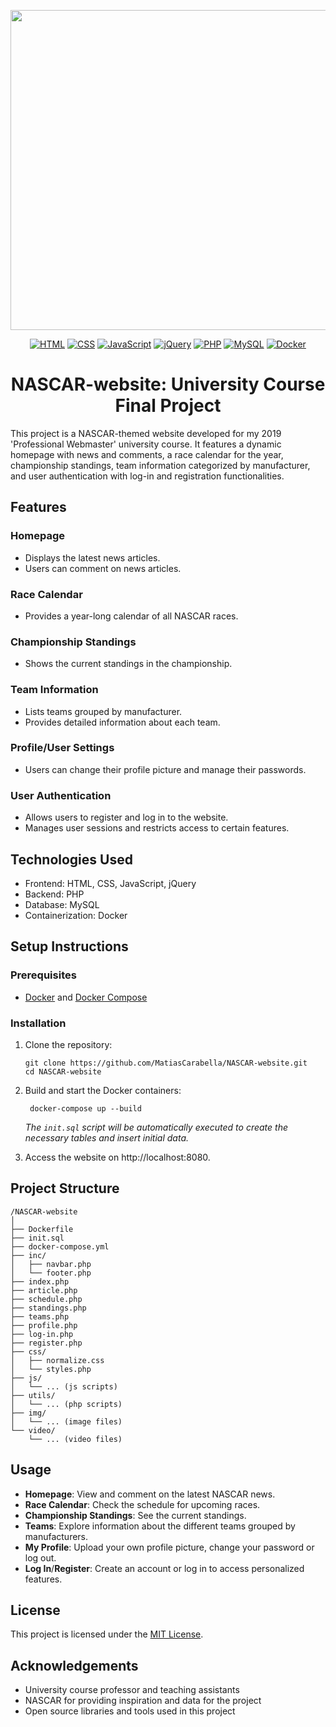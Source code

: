 <p align="center">
   <img src="https://upload.wikimedia.org/wikipedia/commons/c/cf/NASCAR.svg" width="512" align="center"/>
</p>

<div align="center">
   <a href="https://html.spec.whatwg.org/" target="_blank"><img src="https://img.shields.io/badge/HTML-%23E34F26.svg?logo=html5&logoColor=white" alt="HTML" /></a>
   <a href="https://www.w3.org/Style/CSS/" target="_blank"><img src="https://img.shields.io/badge/CSS-639?logo=css&logoColor=fff" alt="CSS" /></a>
   <a href="https://developer.mozilla.org/en-US/docs/Web/JavaScript" target="_blank"><img src="https://img.shields.io/badge/JavaScript-F7DF1E?logo=javascript&logoColor=000" alt="JavaScript" /></a>
   <a href="https://jquery.com/" target="_blank"><img src="https://img.shields.io/badge/jQuery-0769AD?logo=jquery&logoColor=fff" alt="jQuery" /></a>
   <a href="https://www.php.net/" target="_blank"><img src="https://img.shields.io/badge/PHP-8.4-777BB4?logo=php&logoColor=white" alt="PHP" /></a>
   <a href="https://www.mysql.com/" target="_blank"><img src="https://img.shields.io/badge/MySQL-9.3.0-4479A1?logo=mysql&logoColor=white" alt="MySQL" /></a>
   <a href="https://www.docker.com/" target="_blank"><img src="https://img.shields.io/badge/Docker-2496ED?logo=docker&logoColor=fff" alt="Docker" /></a>
</div>

<h1 align="center">NASCAR-website: University Course Final Project</h1>

This project is a NASCAR-themed website developed for my 2019 'Professional Webmaster' university course. It features a dynamic homepage with news and comments, a race calendar for the year, championship standings, team information categorized by manufacturer, and user authentication with log-in and registration functionalities.

## Features

### Homepage
- Displays the latest news articles.
- Users can comment on news articles.

### Race Calendar
- Provides a year-long calendar of all NASCAR races.

### Championship Standings
- Shows the current standings in the championship.

### Team Information
- Lists teams grouped by manufacturer.
- Provides detailed information about each team.

### Profile/User Settings
- Users can change their profile picture and manage their passwords.

### User Authentication
- Allows users to register and log in to the website.
- Manages user sessions and restricts access to certain features.

## Technologies Used
- Frontend: HTML, CSS, JavaScript, jQuery
- Backend: PHP
- Database: MySQL
- Containerization: Docker

## Setup Instructions

### Prerequisites
- [Docker](https://docs.docker.com/get-started/get-docker/) and [Docker Compose](https://docs.docker.com/compose/)

### Installation
1. Clone the repository:
   ```
   git clone https://github.com/MatiasCarabella/NASCAR-website.git
   cd NASCAR-website
   ```
   
2. Build and start the Docker containers:
   ```
    docker-compose up --build
   ```
   _The `init.sql` script will be automatically executed to create the necessary tables and insert initial data._

3. Access the website on http://localhost:8080.

## Project Structure
```
/NASCAR-website
│
├── Dockerfile
├── init.sql
├── docker-compose.yml
├── inc/
│   ├── navbar.php
│   └── footer.php
├── index.php
├── article.php
├── schedule.php
├── standings.php
├── teams.php
├── profile.php
├── log-in.php
├── register.php
├── css/
│   ├── normalize.css
│   └── styles.php
├── js/
│   └── ... (js scripts)
├── utils/
│   └── ... (php scripts)
├── img/
│   └── ... (image files)
└── video/
    └── ... (video files)
```

## Usage
- **Homepage**: View and comment on the latest NASCAR news.
- **Race Calendar**: Check the schedule for upcoming races.
- **Championship Standings**: See the current standings.
- **Teams**: Explore information about the different teams grouped by manufacturers.
- **My Profile**: Upload your own profile picture, change your password or log out.
- **Log In**/**Register**: Create an account or log in to access personalized features.

## License
This project is licensed under the [MIT License](LICENSE).

## Acknowledgements
- University course professor and teaching assistants
- NASCAR for providing inspiration and data for the project
- Open source libraries and tools used in this project

